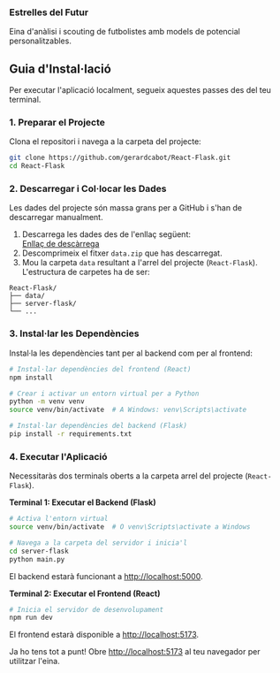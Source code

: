 ### Estrelles del Futur

Eina d'anàlisi i scouting de futbolistes amb models de potencial personalitzables.

## Guia d'Instal·lació

Per executar l'aplicació localment, segueix aquestes passes des del teu terminal.

### 1. Preparar el Projecte

Clona el repositori i navega a la carpeta del projecte:

```bash
git clone https://github.com/gerardcabot/React-Flask.git
cd React-Flask
```

### 2. Descarregar i Col·locar les Dades

Les dades del projecte són massa grans per a GitHub i s'han de descarregar manualment.

1. Descarrega les dades des de l'enllaç següent:  
   [Enllaç de descàrrega](https://mega.nz/file/GU8lQJZL#sXN4YrdTBABAtt_p27fLBWcg6Kc7B4SalQU75gGbUEg)
2. Descomprimeix el fitxer `data.zip` que has descarregat.
3. Mou la carpeta `data` resultant a l'arrel del projecte (`React-Flask`). L'estructura de carpetes ha de ser:

```
React-Flask/
├── data/
├── server-flask/
└── ...
```

### 3. Instal·lar les Dependències

Instal·la les dependències tant per al backend com per al frontend:

```bash
# Instal·lar dependències del frontend (React)
npm install

# Crear i activar un entorn virtual per a Python
python -m venv venv
source venv/bin/activate  # A Windows: venv\Scripts\activate

# Instal·lar dependències del backend (Flask)
pip install -r requirements.txt
```

### 4. Executar l'Aplicació

Necessitaràs dos terminals oberts a la carpeta arrel del projecte (`React-Flask`).

**Terminal 1: Executar el Backend (Flask)**

```bash
# Activa l'entorn virtual
source venv/bin/activate  # O venv\Scripts\activate a Windows

# Navega a la carpeta del servidor i inicia'l
cd server-flask
python main.py
```

El backend estarà funcionant a [http://localhost:5000](http://localhost:5000).

**Terminal 2: Executar el Frontend (React)**

```bash
# Inicia el servidor de desenvolupament
npm run dev
```

El frontend estarà disponible a [http://localhost:5173](http://localhost:5173).

Ja ho tens tot a punt! Obre [http://localhost:5173](http://localhost:5173) al teu navegador per utilitzar l'eina.
